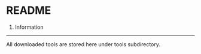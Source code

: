 README
======

1. Information
--------------

All downloaded tools are stored here under tools subdirectory.
